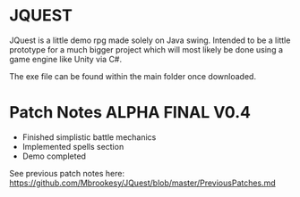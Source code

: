 # JQUEST
JQuest is a little demo rpg made solely on Java swing. Intended to be a little prototype for a much bigger project which will most likely be done using a game engine like Unity via C#.

The exe file can be found within the main folder once downloaded.

# Patch Notes ALPHA FINAL V0.4
- Finished simplistic battle mechanics
- Implemented spells section
- Demo completed

See previous patch notes here: https://github.com/Mbrookesy/JQuest/blob/master/PreviousPatches.md
